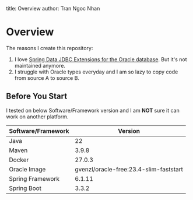title: Overview
author: Tran Ngoc Nhan

# Overview

The reasons I create this repository:

1. I love [Spring Data JDBC Extensions for the Oracle database](https://github.com/spring-attic/spring-data-jdbc-ext). But it's not maintained anymore.
2. I struggle with Oracle types everyday and I am so lazy to copy code from source A to source B.

## Before You Start

I tested on below Software/Framework version and I am **NOT** sure it can work on another platform.

| **Software/Framework** | **Version**                            |
|------------------------|----------------------------------------|
| Java                   | 22                                     |
| Maven                  | 3.9.8                                  |
| Docker                 | 27.0.3                                 |
| Oracle Image           | gvenzl/oracle-free:23.4-slim-faststart |
| Spring Framework       | 6.1.11                                 |
| Spring Boot            | 3.3.2                                  |